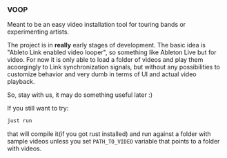 ### VOOP

Meant to be an easy video installation tool for touring bands or experimenting artists.

The project is in **really** early stages of development. The basic idea is "Ableto Link enabled video looper", so something like Ableton Live but for video. For now it is only able to load a folder of videos and play them acoorgingly to Link synchronization signals, but without any possibilities to customize behavior and very dumb in terms of UI and actual video playback.

So, stay with us, it may do something useful later :)

If you still want to try:
```bash
just run
```

that will compile it(if you got rust installed) and run against a folder with sample videos unless you set `PATH_TO_VIDEO` variable that points to a folder with videos.

